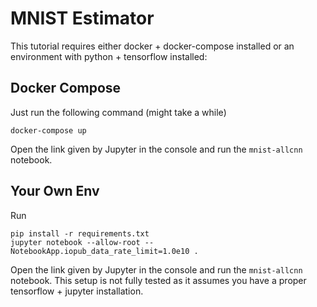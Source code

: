 # MNIST Estimator
This tutorial requires either docker + docker-compose installed or an environment with python + tensorflow installed:

## Docker Compose
Just run the following command (might take a while)
```
docker-compose up
```
Open the link given by Jupyter in the console and run the `mnist-allcnn` notebook.

## Your Own Env
Run
```
pip install -r requirements.txt
jupyter notebook --allow-root --NotebookApp.iopub_data_rate_limit=1.0e10 .
```
Open the link given by Jupyter in the console and run the `mnist-allcnn` notebook. This setup is not fully tested as it assumes you have a proper tensorflow + jupyter installation.
